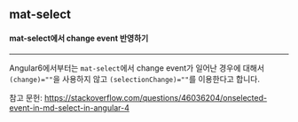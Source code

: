 ## mat-select

#### mat-select에서 change event 반영하기

---

Angular6에서부터는 `mat-select`에서 change event가 일어난 경우에 대해서 `(change)=""`을 사용하지 않고 `(selectionChange)=""`를 이용한다고 합니다.

참고 문헌: <https://stackoverflow.com/questions/46036204/onselected-event-in-md-select-in-angular-4>